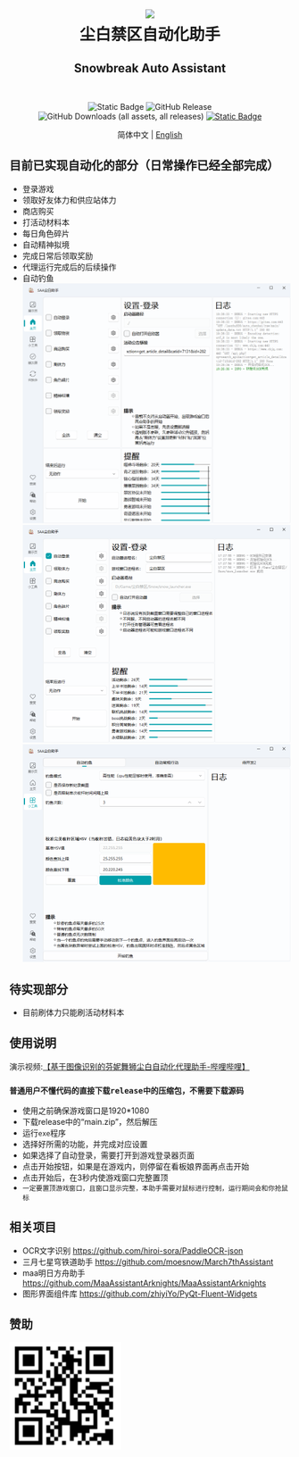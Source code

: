 <div align="center">
    <h1>
        <img src="./asset/logo.png" width="200"/>
        <br/>
        尘白禁区自动化助手
    </h1>
    <h2>Snowbreak Auto Assistant</h2>
    <br/>

![Static Badge](https://img.shields.io/badge/platfrom-Windows-blue)
![GitHub Release](https://img.shields.io/github/v/release/LaoZhuJackson/SnowbreakAutoAssistant)
![GitHub Downloads (all assets, all releases)](https://img.shields.io/github/downloads/LaoZhuJackson/SnowbreakAutoAssistant/total)
[![Static Badge](https://img.shields.io/badge/QQ%E7%BE%A4-996710620-purple)](https://qm.qq.com/q/CIvpwI3qVy)

简体中文 | <a href="docs/README_en.md">English</a>
</div>

## 目前已实现自动化的部分（日常操作已经全部完成）
- 登录游戏
- 领取好友体力和供应站体力
- 商店购买
- 打活动材料本
- 每日角色碎片
- 自动精神拟境
- 完成日常后领取奖励
- 代理运行完成后的后续操作
- 自动钓鱼
![2.png](asset%2F2.png)
![3.png](asset%2F3.png)
![4.png](asset%2F4.png)
## 待实现部分
- 目前刷体力只能刷活动材料本
## 使用说明
演示视频:[【基于图像识别的芬妮舞狮尘白自动化代理助手-哔哩哔哩】](https://b23.tv/W9OA85k)
### `普通用户不懂代码的直接下载release中的压缩包，不需要下载源码`
- 使用之前确保游戏窗口是1920*1080
- 下载release中的“main.zip”，然后解压
- 运行`exe`程序
- 选择好所需的功能，并完成对应设置
- 如果选择了自动登录，需要打开到游戏登录器页面
- 点击开始按钮，如果是在游戏内，则停留在看板娘界面再点击开始
- 点击开始后，在3秒内使游戏窗口完整置顶
- `一定要置顶游戏窗口，且窗口显示完整，本助手需要对鼠标进行控制，运行期间会和你抢鼠标`
## 相关项目
- OCR文字识别 https://github.com/hiroi-sora/PaddleOCR-json
- 三月七星穹铁道助手 https://github.com/moesnow/March7thAssistant
- maa明日方舟助手 https://github.com/MaaAssistantArknights/MaaAssistantArknights
- 图形界面组件库 https://github.com/zhiyiYo/PyQt-Fluent-Widgets
## 赞助

<img src="./asset/support.png" width="200"/>

